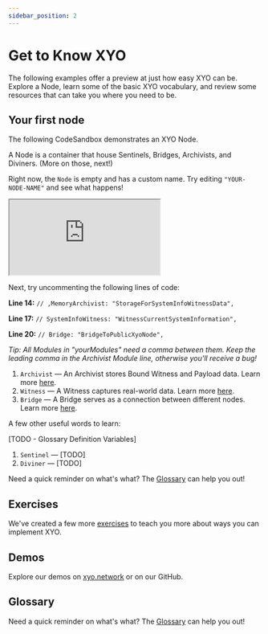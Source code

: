 ```yaml
---
sidebar_position: 2
---
```


# Get to Know XYO

The following examples offer a preview at just how easy XYO can be. Explore a Node, learn some of the basic XYO vocabulary, and review some resources that can take you where you need to be.

## Your first node

The following CodeSandbox demonstrates an XYO Node.

A Node is a container that house Sentinels, Bridges, Archivists, and Diviners. (More on those, next!)

Right now, the `Node` is empty and has a custom name. Try editing `"YOUR-NODE-NAME"` and see what happens!

<iframe src="https://codesandbox.io/embed/exercise-1-xyo-documentation-rivjgc?codemirror=1&fontsize=14&hidenavigation=1&theme=dark&hidedevtools=1"
className="code-sandbox-div"
     title="Exercise 1 XYO Documentation"
     allow="accelerometer; ambient-light-sensor; camera; encrypted-media; geolocation; gyroscope; hid; microphone; midi; payment; usb; vr; xr-spatial-tracking"
     sandbox="allow-forms allow-modals allow-popups allow-presentation allow-same-origin allow-scripts"
   ></iframe>
   
Next, try uncommenting the following lines of code:

**Line 14:** `// ,MemoryArchivist: "StorageForSystemInfoWitnessData",`

**Line 17:** `// SystemInfoWitness: "WitnessCurrentSystemInformation",`

**Line 20:** `// Bridge: "BridgeToPublicXyoNode",`

_Tip: All Modules in "yourModules" need a comma between them. Keep the leading comma in the Archivist Module line, otherwise you'll receive a bug!_

1. `Archivist` — An Archivist stores Bound Witness and Payload data. Learn more [here](/glossary#archivist).
2. `Witness` — A Witness captures real-world data. Learn more [here](/glossary#witness).
3. `Bridge` — A Bridge serves as a connection between different nodes. Learn more [here](/glossary#bridge).

A few other useful words to learn:

[TODO - Glossary Definition Variables]

1. `Sentinel` — [TODO]
2. `Diviner` — [TODO]

Need a quick reminder on what's what? The [Glossary](/glossary) can help you out!

## Exercises

We've created a few more [exercises](/getting-started/exercises) to teach you more about ways you can implement XYO.

## Demos

Explore our demos on [xyo.network](https://xyo.network/dapp) or on our GitHub.

## Glossary

Need a quick reminder on what's what? The [Glossary](/glossary) can help you out!
